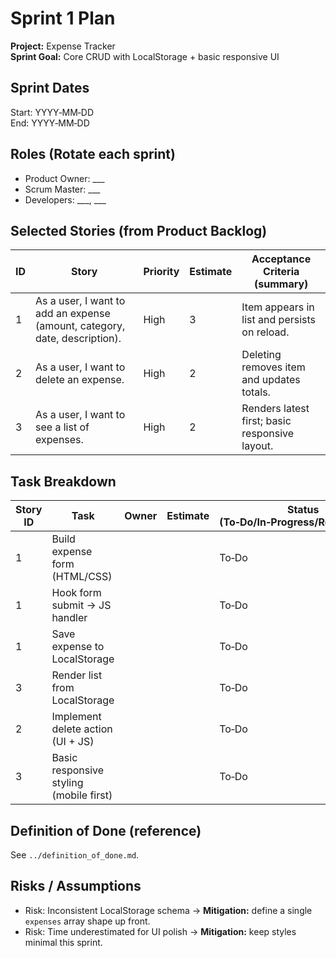 # Sprint 1 Plan

**Project:** Expense Tracker  
**Sprint Goal:** Core CRUD with LocalStorage + basic responsive UI

## Sprint Dates
Start: YYYY‑MM‑DD  
End: YYYY‑MM‑DD

## Roles (Rotate each sprint)
- Product Owner: ___
- Scrum Master: ___
- Developers: ___, ___

## Selected Stories (from Product Backlog)
| ID | Story | Priority | Estimate | Acceptance Criteria (summary) |
|---|---|---|---|---|
| 1 | As a user, I want to add an expense (amount, category, date, description). | High | 3 | Item appears in list and persists on reload. |
| 2 | As a user, I want to delete an expense. | High | 2 | Deleting removes item and updates totals. |
| 3 | As a user, I want to see a list of expenses. | High | 2 | Renders latest first; basic responsive layout. |

## Task Breakdown
| Story ID | Task | Owner | Estimate | Status (To‑Do/In‑Progress/Review/Done) |
|---|---|---|---|---|
| 1 | Build expense form (HTML/CSS) |  |  | To‑Do |
| 1 | Hook form submit → JS handler |  |  | To‑Do |
| 1 | Save expense to LocalStorage |  |  | To‑Do |
| 3 | Render list from LocalStorage |  |  | To‑Do |
| 2 | Implement delete action (UI + JS) |  |  | To‑Do |
| 3 | Basic responsive styling (mobile first) |  |  | To‑Do |

## Definition of Done (reference)
See `../definition_of_done.md`.

## Risks / Assumptions
- Risk: Inconsistent LocalStorage schema → **Mitigation:** define a single `expenses` array shape up front.
- Risk: Time underestimated for UI polish → **Mitigation:** keep styles minimal this sprint.
